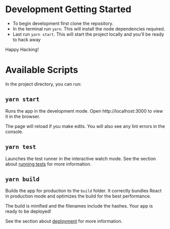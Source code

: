 # Development Getting Started

- To begin development first clone the repository.
- In the terminal run `yarn`. This will install the node dependencies required.
- Last run `yarn start`. This will start the project locally and you'll be ready to hack away

Happy Hacking!  

# Available Scripts
In the project directory, you can run:

## `yarn start`
Runs the app in the development mode.
Open http://localhost:3000 to view it in the browser.

The page will reload if you make edits.
You will also see any lint errors in the console.

## `yarn test`
Launches the test runner in the interactive watch mode.
See the section about [running tests](https://create-react-app.dev/docs/running-tests/) for more information.

## `yarn build`
Builds the app for production to the `build` folder.
It correctly bundles React in production mode and optimizes the build for the best performance.

The build is minified and the filenames include the hashes.
Your app is ready to be deployed!

See the section about [deployment](https://create-react-app.dev/docs/deployment/) for more information.